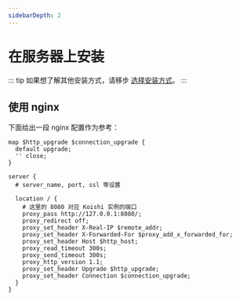 ```yaml
---
sidebarDepth: 2
---
```


# 在服务器上安装

::: tip
如果想了解其他安装方式，请移步 [选择安装方式](./index.md)。
:::

## 使用 nginx

下面给出一段 nginx 配置作为参考：

```
map $http_upgrade $connection_upgrade {
  default upgrade;
  '' close;
}

server {
  # server_name, port, ssl 等设置

  location / {
    # 这里的 8080 对应 Koishi 实例的端口
    proxy_pass http://127.0.0.1:8080/;
    proxy_redirect off;
    proxy_set_header X-Real-IP $remote_addr;
    proxy_set_header X-Forwarded-For $proxy_add_x_forwarded_for;
    proxy_set_header Host $http_host;
    proxy_read_timeout 300s;
    proxy_send_timeout 300s;
    proxy_http_version 1.1;
    proxy_set_header Upgrade $http_upgrade;
    proxy_set_header Connection $connection_upgrade;
  }
}
```
